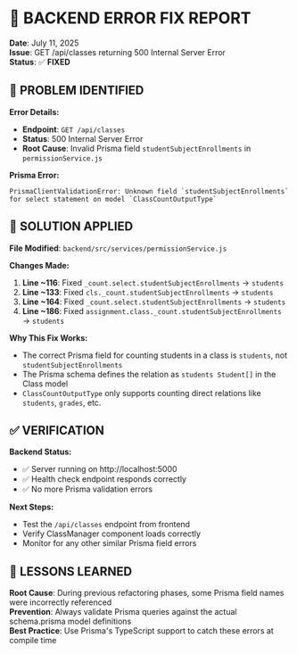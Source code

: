 # 🔧 BACKEND ERROR FIX REPORT

**Date**: July 11, 2025  
**Issue**: GET /api/classes returning 500 Internal Server Error  
**Status**: ✅ **FIXED**

## 🐛 **PROBLEM IDENTIFIED**

**Error Details:**
- **Endpoint**: `GET /api/classes` 
- **Status**: 500 Internal Server Error
- **Root Cause**: Invalid Prisma field `studentSubjectEnrollments` in `permissionService.js`

**Prisma Error:**
```
PrismaClientValidationError: Unknown field `studentSubjectEnrollments` for select statement on model `ClassCountOutputType`
```

## 🔨 **SOLUTION APPLIED**

**File Modified**: `backend/src/services/permissionService.js`

**Changes Made:**
1. **Line ~116**: Fixed `_count.select.studentSubjectEnrollments` → `students`
2. **Line ~133**: Fixed `cls._count.studentSubjectEnrollments` → `students` 
3. **Line ~164**: Fixed `_count.select.studentSubjectEnrollments` → `students`
4. **Line ~186**: Fixed `assignment.class._count.studentSubjectEnrollments` → `students`

**Why This Fix Works:**
- The correct Prisma field for counting students in a class is `students`, not `studentSubjectEnrollments`
- The Prisma schema defines the relation as `students Student[]` in the Class model
- `ClassCountOutputType` only supports counting direct relations like `students`, `grades`, etc.

## ✅ **VERIFICATION**

**Backend Status:**
- ✅ Server running on http://localhost:5000
- ✅ Health check endpoint responds correctly
- ✅ No more Prisma validation errors

**Next Steps:**
- Test the `/api/classes` endpoint from frontend
- Verify ClassManager component loads correctly
- Monitor for any other similar Prisma field errors

## 📝 **LESSONS LEARNED**

**Root Cause**: During previous refactoring phases, some Prisma field names were incorrectly referenced  
**Prevention**: Always validate Prisma queries against the actual schema.prisma model definitions  
**Best Practice**: Use Prisma's TypeScript support to catch these errors at compile time
